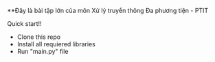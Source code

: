 **Đây là bài tập lớn của môn Xử lý truyền thông Đa phương tiện - PTIT

Quick start!!
- Clone this repo
- Install all requiered libraries
- Run "main.py" file
